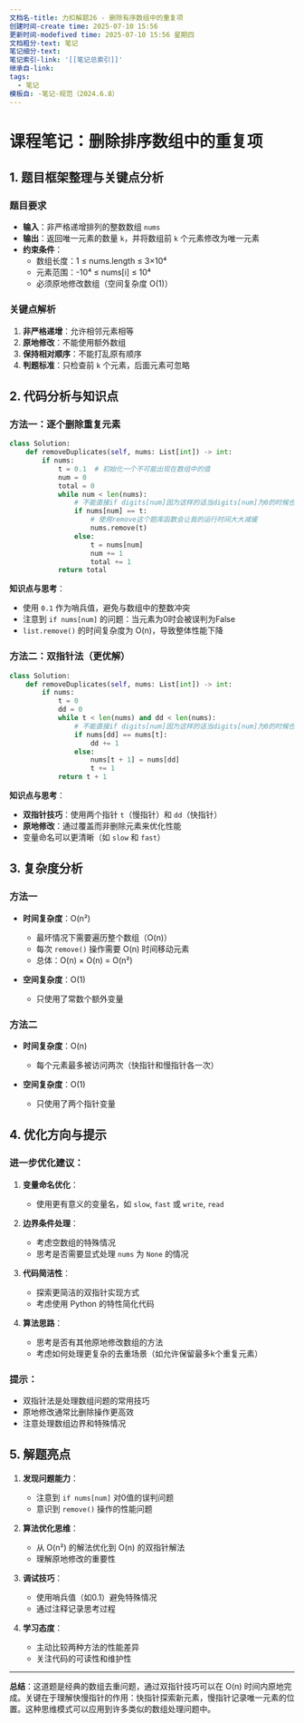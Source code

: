 ```yaml
---
文档名-title: 力扣解题26 - 删除有序数组中的重复项
创建时间-create time: 2025-07-10 15:56
更新时间-modefived time: 2025-07-10 15:56 星期四
文档粗分-text: 笔记
笔记细分-text: 
笔记索引-link: '[[笔记总索引]]'
继承自-link: 
tags:
  - 笔记
模板自: -笔记-规范（2024.6.8）
---
```



# 课程笔记：删除排序数组中的重复项

## 1. 题目框架整理与关键点分析

### 题目要求
- **输入**：非严格递增排列的整数数组 `nums`
- **输出**：返回唯一元素的数量 `k`，并将数组前 `k` 个元素修改为唯一元素
- **约束条件**：
  - 数组长度：1 ≤ nums.length ≤ 3×10⁴
  - 元素范围：-10⁴ ≤ nums[i] ≤ 10⁴
  - 必须原地修改数组（空间复杂度 O(1)）

### 关键点解析
1. **非严格递增**：允许相邻元素相等
2. **原地修改**：不能使用额外数组
3. **保持相对顺序**：不能打乱原有顺序
4. **判题标准**：只检查前 `k` 个元素，后面元素可忽略

## 2. 代码分析与知识点

### 方法一：逐个删除重复元素
```python
class Solution:
    def removeDuplicates(self, nums: List[int]) -> int:
        if nums:
            t = 0.1  # 初始化一个不可能出现在数组中的值
            num = 0
            total = 0
            while num < len(nums):
                # 不能直接if digits[num]因为这样的话当digits[num]为0的时候也不行
                if nums[num] == t:
                    # 使用remove这个题库函数会让我的运行时间大大减缓
                    nums.remove(t)
                else:
                    t = nums[num]
                    num += 1
                    total += 1
            return total
```

**知识点与思考**：
- 使用 `0.1` 作为哨兵值，避免与数组中的整数冲突
- 注意到 `if nums[num]` 的问题：当元素为0时会被误判为False
- `list.remove()` 的时间复杂度为 O(n)，导致整体性能下降

### 方法二：双指针法（更优解）
```python
class Solution:
    def removeDuplicates(self, nums: List[int]) -> int:
        if nums:
            t = 0
            dd = 0
            while t < len(nums) and dd < len(nums):
                # 不能直接if digits[num]因为这样的话当digits[num]为0的时候也不行
                if nums[dd] == nums[t]:
                    dd += 1
                else:
                    nums[t + 1] = nums[dd]
                    t += 1
            return t + 1
```

**知识点与思考**：
- **双指针技巧**：使用两个指针 `t`（慢指针）和 `dd`（快指针）
- **原地修改**：通过覆盖而非删除元素来优化性能
- 变量命名可以更清晰（如 `slow` 和 `fast`）

## 3. 复杂度分析

### 方法一
- **时间复杂度**：O(n²)
  - 最坏情况下需要遍历整个数组（O(n)）
  - 每次 `remove()` 操作需要 O(n) 时间移动元素
  - 总体：O(n) × O(n) = O(n²)
  
- **空间复杂度**：O(1)
  - 只使用了常数个额外变量

### 方法二
- **时间复杂度**：O(n)
  - 每个元素最多被访问两次（快指针和慢指针各一次）
  
- **空间复杂度**：O(1)
  - 只使用了两个指针变量

## 4. 优化方向与提示

### 进一步优化建议：
1. **变量命名优化**：
   - 使用更有意义的变量名，如 `slow`, `fast` 或 `write`, `read`

2. **边界条件处理**：
   - 考虑空数组的特殊情况
   - 思考是否需要显式处理 `nums` 为 `None` 的情况

3. **代码简洁性**：
   - 探索更简洁的双指针实现方式
   - 考虑使用 Python 的特性简化代码

4. **算法思路**：
   - 思考是否有其他原地修改数组的方法
   - 考虑如何处理更复杂的去重场景（如允许保留最多k个重复元素）

### 提示：
- 双指针法是处理数组问题的常用技巧
- 原地修改通常比删除操作更高效
- 注意处理数组边界和特殊情况

## 5. 解题亮点

1. **发现问题能力**：
   - 注意到 `if nums[num]` 对0值的误判问题
   - 意识到 `remove()` 操作的性能问题

2. **算法优化思维**：
   - 从 O(n²) 的解法优化到 O(n) 的双指针解法
   - 理解原地修改的重要性

3. **调试技巧**：
   - 使用哨兵值（如0.1）避免特殊情况
   - 通过注释记录思考过程

4. **学习态度**：
   - 主动比较两种方法的性能差异
   - 关注代码的可读性和维护性

---

**总结**：这道题是经典的数组去重问题，通过双指针技巧可以在 O(n) 时间内原地完成。关键在于理解快慢指针的作用：快指针探索新元素，慢指针记录唯一元素的位置。这种思维模式可以应用到许多类似的数组处理问题中。